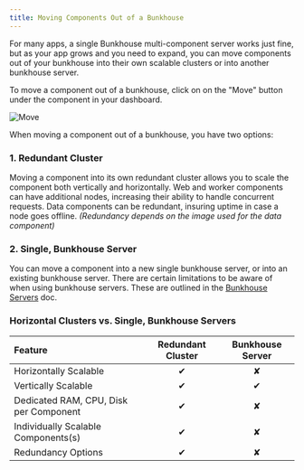 ```yaml
---
title: Moving Components Out of a Bunkhouse
---
```


For many apps, a single Bunkhouse multi-component server works just fine, but as your app grows and you need to expand, you can move components out of your bunkhouse into their own scalable clusters or into another bunkhouse server.

To move a component out of a bunkhouse, click on on the "Move" button under the component in your dashboard.

![Move](/src-images/move-button.png)

When moving a component out of a bunkhouse, you have two options:

### 1. Redundant Cluster
Moving a component into its own redundant cluster allows you to scale the component both vertically and horizontally. Web and worker components can have additional nodes, increasing their ability to handle concurrent requests. Data components can be redundant, insuring uptime in case a node goes offline. *(Redundancy depends on the image used for the data component)*

### 2. Single, Bunkhouse Server
You can move a component into a new single bunkhouse server, or into an existing bunkhouse server. There are certain limitations to be aware of when using bunkhouse servers. These are outlined in the [Bunkhouse Servers](/scaling/bunkhouse/#things-to-know-about-a-bunkhouse-server) doc.

### Horizontal Clusters vs. Single, Bunkhouse Servers
| Feature                                 | Redundant Cluster            | Bunkhouse Server             |
|:----------------------------------------|:----------------------------:|:----------------------------:|
| Horizontally Scalable                   | <span class="green">✔</span> | <span class="red">✘</span>   |
| Vertically Scalable                     | <span class="green">✔</span> | <span class="green">✔</span> |
| Dedicated RAM, CPU, Disk per Component  | <span class="green">✔</span> | <span class="red">✘</span>   |
| Individually Scalable Components(s)     | <span class="green">✔</span> | <span class="red">✘</span>   |
| Redundancy Options                      | <span class="green">✔</span> | <span class="red">✘</span>   |
